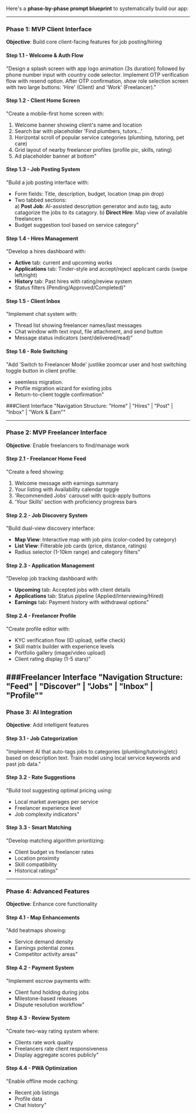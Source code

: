 Here's a **phase-by-phase prompt blueprint** to systematically build our app:

---

### **Phase 1: MVP Client Interface**  
**Objective**: Build core client-facing features for job posting/hiring  

#### **Step 1.1 - Welcome & Auth Flow**  
"Design a splash screen with app logo animation (3s duration) followed by phone number input with country code selector. Implement OTP verification flow with resend option. After OTP confirmation, show role selection screen with two large buttons: 'Hire' (Client) and 'Work' (Freelancer)."

#### **Step 1.2 - Client Home Screen**  
"Create a mobile-first home screen with:  
1. Welcome banner showing client's name and location  
2. Search bar with placeholder 'Find plumbers, tutors...'  
3. Horizontal scroll of popular service categories (plumbing, tutoring, pet care)  
4. Grid layout of nearby freelancer profiles (profile pic, skills, rating)  
5. Ad placeholder banner at bottom"

#### **Step 1.3 - Job Posting System**  
"Build a job posting interface with:  
- Form fields: Title, description, budget, location (map pin drop)  
- Two tabbed sections:  
  a) **Post Job**: AI-assisted description generator and auto tag, auto catagorize the jobs to its catagory. 
  b) **Direct Hire**: Map view of available freelancers  
- Budget suggestion tool based on service category"

#### **Step 1.4 - Hires Management**  
"Develop a hires dashboard with:  
- **Active** tab: current and upcoming works 
- **Applications** tab: Tinder-style and accept/reject applicant cards (swipe left/right)  
- **History** tab: Past hires with rating/review system  
- Status filters (Pending/Approved/Completed)"

#### **Step 1.5 - Client Inbox**  
"Implement chat system with:  
- Thread list showing freelancer names/last messages  
- Chat window with text input, file attachment, and send button  
- Message status indicators (sent/delivered/read)"

#### **Step 1.6 - Role Switching**  
"Add 'Switch to Freelancer Mode' justlike zoomcar user and host switching toggle button in client profile:  
- seemless migration.  
- Profile migration wizard for existing jobs  
- Return-to-client toggle confirmation"

###Client Interface
"Navigation Structure:
"Home" | "Hires" | "Post" | "Inbox" | "Work & Earn""

---

### **Phase 2: MVP Freelancer Interface**  
**Objective**: Enable freelancers to find/manage work  

#### **Step 2.1 - Freelancer Home Feed**  
"Create a feed showing:  
1. Welcome message with earnings summary  
2. Your listing with Availability calendar toggle
3. 'Recommended Jobs' carousel with quick-apply buttons  
4. 'Your Skills' section with proficiency progress bars  


#### **Step 2.2 - Job Discovery System**  
"Build dual-view discovery interface:  
- **Map View**: Interactive map with job pins (color-coded by category)  
- **List View**: Filterable job cards (price, distance, ratings)  
- Radius selector (1-10km range) and category filters"

#### **Step 2.3 - Application Management**  
"Develop job tracking dashboard with:  
- **Upcoming** tab: Accepted jobs with client details  
- **Applications** tab: Status pipeline (Applied/Interviewing/Hired)  
- **Earnings** tab: Payment history with withdrawal options"

#### **Step 2.4 - Freelancer Profile**  
"Create profile editor with:  
- KYC verification flow (ID upload, selfie check)  
- Skill matrix builder with experience levels  
- Portfolio gallery (image/video upload)  
- Client rating display (1-5 stars)"

###Freelancer Interface
"Navigation Structure:
"Feed" | "Discover" | "Jobs" | "Inbox" | "Profile""
---

### **Phase 3: AI Integration**  
**Objective**: Add intelligent features  

#### **Step 3.1 - Job Categorization**  
"Implement AI that auto-tags jobs to categories (plumbing/tutoring/etc) based on description text. Train model using local service keywords and past job data."

#### **Step 3.2 - Rate Suggestions**  
"Build tool suggesting optimal pricing using:  
- Local market averages per service  
- Freelancer experience level  
- Job complexity indicators"

#### **Step 3.3 - Smart Matching**  
"Develop matching algorithm prioritizing:  
- Client budget vs freelancer rates  
- Location proximity  
- Skill compatibility  
- Historical ratings"

---

### **Phase 4: Advanced Features**  
**Objective**: Enhance core functionality  

#### **Step 4.1 - Map Enhancements**  
"Add heatmaps showing:  
- Service demand density  
- Earnings potential zones  
- Competitor activity areas"

#### **Step 4.2 - Payment System**  
"Implement escrow payments with:  
- Client fund holding during jobs  
- Milestone-based releases  
- Dispute resolution workflow"

#### **Step 4.3 - Review System**  
"Create two-way rating system where:  
- Clients rate work quality  
- Freelancers rate client responsiveness  
- Display aggregate scores publicly"

#### **Step 4.4 - PWA Optimization**  
"Enable offline mode caching:  
- Recent job listings  
- Profile data  
- Chat history"
